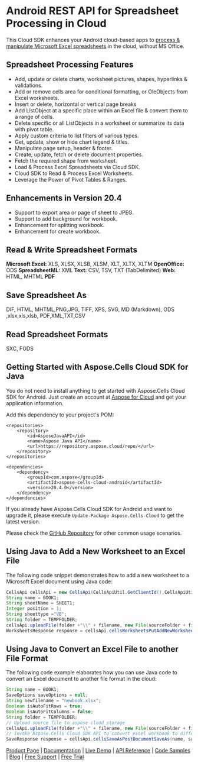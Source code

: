 # Android REST API for Spreadsheet Processing in Cloud

This Cloud SDK enhances your Android cloud-based apps to [process & manipulate Microsoft Excel spreadsheets](https://products.aspose.cloud/cells/android) in the cloud, without MS Office.

## Spreadsheet Processing Features

- Add, update or delete charts, worksheet pictures, shapes, hyperlinks & validations.
- Add or remove cells area for conditional formatting, or OleObjects from Excel worksheets.
- Insert or delete, horizontal or vertical page breaks
- Add ListObject at a specific place within an Excel file & convert them to a range of cells.
- Delete specific or all ListObjects in a worksheet or summarize its data with pivot table.
- Apply custom criteria to list filters of various types.
- Get, update, show or hide chart legend & titles.
- Manipulate page setup, header & footer.
- Create, update, fetch or delete document properties.
- Fetch the required shape from worksheet.
- Load & Process Excel Spreadsheets via Cloud SDK.
- Cloud SDK to Read & Process Excel Worksheets.
- Leverage the Power of Pivot Tables & Ranges.

## Enhancements in Version 20.4

- Support to export area or page of sheet to JPEG.
- Support to add background for workbook.
- Enhancement for splitting workbook.
- Enhancement for create workbook.

## Read & Write Spreadsheet Formats

**Microsoft Excel:** XLS, XLSX, XLSB, XLSM, XLT, XLTX, XLTM
**OpenOffice:** ODS
**SpreadsheetML:** XML
**Text:** CSV, TSV, TXT (TabDelimited)
**Web:** HTML, MHTML
**PDF**

## Save Spreadsheet As

DIF, HTML, MHTML,PNG,JPG, TIFF, XPS, SVG, MD (Markdown), ODS ,xlsx,xls,xlsb, PDF,XML,TXT,CSV

## Read Spreadsheet Formats

SXC, FODS

## Getting Started with Aspose.Cells Cloud SDK for Java

You do not need to install anything to get started with Aspose.Cells Cloud SDK for Android. Just create an account at [Aspose for Cloud](https://dashboard.aspose.cloud/#/apps) and get your application information.

Add this dependency to your project's POM:
```
<repositories>
    <repository>
        <id>AsposeJavaAPI</id>
        <name>Aspose Java API</name>
        <url>https://repository.aspose.cloud/repo/</url>
    </repository>
</repositories>

<dependencies>
    <dependency>
        <groupId>com.aspose</groupId>
        <artifactId>aspose-cells-cloud-android</artifactId>
        <version>20.4.0</version>
    </dependency>
</dependencies>
```
If you already have Aspose.Cells Cloud SDK for Android and want to upgrade it, please execute `Update-Package Aspose.Cells-Cloud` to get the latest version.


Please check the [GitHub Repository](https://github.com/aspose-cells-cloud/aspose-cells-cloud-java) for other common usage scenarios.

## Using Java to Add a New Worksheet to an Excel File

The following code snippet demonstrates how to add a new worksheet to a Microsoft Excel document using Java code:

```Java
CellsApi cellsApi = new CellsApi(CellsApiUtil.GetClientId(),CellsApiUtil.GetClientSecret())
String name = BOOK1;
String sheetName = SHEET1;
Integer position = 1;
String sheettype ="VB";
String folder = TEMPFOLDER;
cellsApi.uploadFile(folder +"\\" + filename, new File(sourceFolder + filename), null);
WorksheetsResponse response = cellsApi.cellsWorksheetsPutAddNewWorksheet(name, sheetName, position, sheettype, folder,null);
```

## Using Java to Convert an Excel File to another File Format

The following code example elaborates how you can use Java code to convert an Excel document to another file format in the cloud:

```Java
String name = BOOK1;
SaveOptions saveOptions = null;
String newfilename = "newbook.xlsx";
Boolean isAutoFitRows = true;
Boolean isAutoFitColumns = false;
String folder = TEMPFOLDER;
// Upload source file to aspose cloud storage
cellsApi.uploadFile(folder +"\\" + filename, new File(sourceFolder + filename), null);
// Invoke Aspose.Cells Cloud SDK API to convert excel workbook to different format
SaveResponse response = cellsApi.cellsSaveAsPostDocumentSaveAs(name, saveOptions, newfilename, isAutoFitRows, isAutoFitColumns, folder,null);
```

[Product Page](https://products.aspose.cloud/cells/android) | [Documentation](https://docs.aspose.cloud/display/cellscloud/Home) | [Live Demo](https://products.aspose.app/cells/family) | [API Reference](https://apireference.aspose.cloud/cells/) | [Code Samples](https://github.com/aspose-cells-cloud/aspose-cells-cloud-android) | [Blog](https://blog.aspose.cloud/category/cells/) | [Free Support](https://forum.aspose.cloud/c/cells) | [Free Trial](https://dashboard.aspose.cloud/#/apps)


